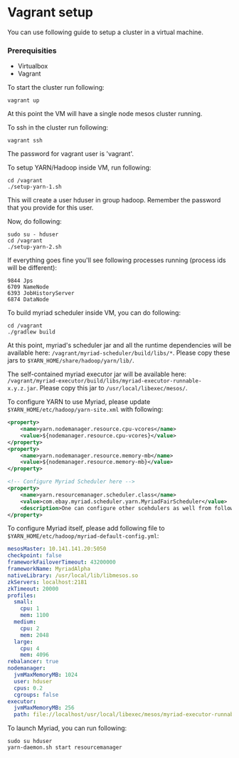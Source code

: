 # Vagrant setup

You can use following guide to setup a cluster in a virtual machine.

### Prerequisities
* Virtualbox
* Vagrant

To start the cluster run following:

```
vagrant up
```

At this point the VM will have a single node mesos cluster running.

To ssh in the cluster run following:

```
vagrant ssh
```

The password for vagrant user is 'vagrant'.

To setup YARN/Hadoop inside VM, run following:

```
cd /vagrant
./setup-yarn-1.sh
```

This will create a user hduser in group hadoop. Remember the password that you provide for this user.

Now, do following:

```
sudo su - hduser
cd /vagrant
./setup-yarn-2.sh
```

If everything goes fine you'll see following processes running (process ids will be different):

```
9844 Jps
6709 NameNode
6393 JobHistoryServer
6874 DataNode
```

To build myriad scheduler inside VM, you can do following:

```
cd /vagrant
./gradlew build
```

At this point, myriad's scheduler jar and all the runtime dependencies will be available here: `/vagrant/myriad-scheduler/build/libs/*`. Please copy these jars to `$YARN_HOME/share/hadoop/yarn/lib/`.

The self-contained myriad executor jar will be available here: `/vagrant/myriad-executor/build/libs/myriad-executor-runnable-x.y.z.jar`. Please copy this jar to `/usr/local/libexec/mesos/`.

To configure YARN to use Myriad, please update ```$YARN_HOME/etc/hadoop/yarn-site.xml``` with following:

```xml
<property>
    <name>yarn.nodemanager.resource.cpu-vcores</name>
    <value>${nodemanager.resource.cpu-vcores}</value>
</property>
<property>
    <name>yarn.nodemanager.resource.memory-mb</name>
    <value>${nodemanager.resource.memory-mb}</value>
</property>

<!-- Configure Myriad Scheduler here -->
<property>
    <name>yarn.resourcemanager.scheduler.class</name>
    <value>com.ebay.myriad.scheduler.yarn.MyriadFairScheduler</value>
    <description>One can configure other scehdulers as well from following list: com.ebay.myriad.scheduler.yarn.MyriadCapacityScheduler, com.ebay.myriad.scheduler.yarn.MyriadFifoScheduler</description>
</property>
```

To configure Myriad itself, please add following file to ```$YARN_HOME/etc/hadoop/myriad-default-config.yml```:

```yml
mesosMaster: 10.141.141.20:5050
checkpoint: false
frameworkFailoverTimeout: 43200000
frameworkName: MyriadAlpha
nativeLibrary: /usr/local/lib/libmesos.so
zkServers: localhost:2181
zkTimeout: 20000
profiles:
  small:
    cpu: 1
    mem: 1100
  medium:
    cpu: 2
    mem: 2048
  large:
    cpu: 4
    mem: 4096
rebalancer: true
nodemanager:
  jvmMaxMemoryMB: 1024
  user: hduser
  cpus: 0.2
  cgroups: false
executor:
  jvmMaxMemoryMB: 256
  path: file://localhost/usr/local/libexec/mesos/myriad-executor-runnable-0.0.1.jar
```

To launch Myriad, you can run following:

```
sudo su hduser
yarn-daemon.sh start resourcemanager
```
